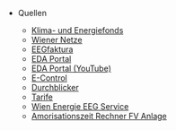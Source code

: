 <!-- markdownlint-disable first-line-h1 -->

- Quellen

  - [Klima- und Energiefonds](https://energiegemeinschaften.gv.at/)
  - [Wiener Netze](https://www.wienernetze.at/erneuerbare-energien-gemeinsam-nutzen/)
  - [EEGfaktura](https://github.com/eegfaktura/)
  - [EDA Portal](https://www.eda.at/energiegemeinschaften/)
  - [EDA Portal (YouTube)](https://www.youtube.com/watch?v=yw7dFEtkaio/)
  - [E-Control](https://www.e-control.at/ "Gas- und Strom Netz Ausichtsbehörde")
  - [Durchblicker](https://durchblicker.at/strom)
  - [Tarife](https://www.tarife.at/energie/strom)
  - [Wien Energie EEG Service](https://www.wienenergie.at/business/energiegemeinschaften/)
  - [Amorisationszeit Rechner FV Anlage](https://www.rechnerphotovoltaik.de/rechner/amortisationszeit)